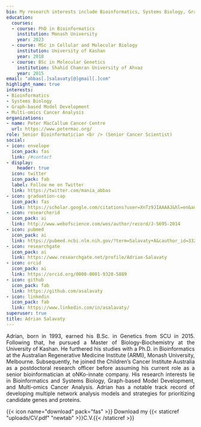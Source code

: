 ```yaml
---
bio: My research interests include Bioinformatics, Systems Biology, Graph-based Model Development, and Multi-omics Cancer Analysis.
education:
  courses:
  - course: PhD in Bioinformatics
    institution: Monash University
    year: 2023
  - course: MSc in Cellular and Molecular Biology
    institution: University of Kashan
    year: 2018
  - course: BSc in Molecular Genetics
    institution: Shahid Chamran University of Ahvaz
    year: 2015
email: "abbas[.]salavaty[@]gmail[.]com"
highlight_name: true
interests:
- Bioinformatics
- Systems Biology
- Graph-based Model Development
- Multi-omics Cancer Analysis
organizations:
- name: Peter MacCallum Cancer Centre
  url: https://www.petermac.org/
role: Senior Bioinformatician <br /> (Senior Cancer Scientist)
social:
- icon: envelope
  icon_pack: fas
  link: /#contact
- display:
    header: true
  icon: twitter
  icon_pack: fab
  label: Follow me on Twitter
  link: https://twitter.com/mania_abbas
- icon: graduation-cap
  icon_pack: fas
  link: https://scholar.google.com/citations?user=XnTz9JIAAAAJ&hl=en&authuser=1
- icon: researcherid
  icon_pack: ai
  link: http://www.webofscience.com/wos/author/record/J-5695-2014
- icon: pubmed
  icon_pack: ai
  link: https://pubmed.ncbi.nlm.nih.gov/?term=Salavaty+A&cauthor_id=33205118
- icon: researchgate
  icon_pack: ai
  link: https://www.researchgate.net/profile/Adrian-Salavaty
- icon: orcid
  icon_pack: ai
  link: https://orcid.org/0000-0001-9320-5889
- icon: github
  icon_pack: fab
  link: https://github.com/asalavaty
- icon: linkedin
  icon_pack: fab
  link: https://www.linkedin.com/in/asalavaty/
superuser: true
title: Adrian Salavaty
---
```


<div style="text-align: justify">
Adrian, born in 1993, earned his B.Sc. in Genetics from SCU in 2015. Following that, he pursued a Master of Biology-Biochemistry at the University of Kashan. He furthered his studies with a Ph.D. in Bioinformatics at the Australian Regenerative Medicine Institute (ARMI), Monash University, Melbourne. Subsequently, he joined the Children’s Cancer Institute Australia as a postdoctoral research officer before assuming his current role as a senior bioinformatician at oNKo-innate company. His research interests lie in Bioinformatics and Systems Biology, Graph-based Model Development, and Multi-omics Cancer Analysis. Adrian has a notable track record of developing multiple network analysis models and strategies for prioritizing candidate genes and proteins.
</div>

{{< icon name="download" pack="fas" >}} Download my {{< staticref "uploads/CV.pdf" "newtab" >}}C.V.{{< /staticref >}}
